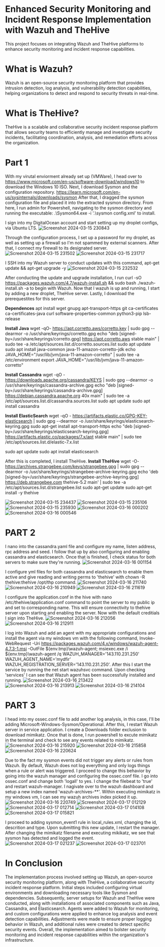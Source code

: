 # Enhanced Security Monitoring and Incident Response Implementation with Wazuh and TheHive

This project focuses on integrating Wazuh and TheHive platforms to enhance security monitoring and incident response capabilities.

# What is Wazuh?

Wazuh is an open-source security monitoring platform that provides intrusion detection, log analysis, and vulnerability detection capabilities, helping organizations to detect and respond to security threats in real-time.

# What is TheHive?

TheHive is a scalable and collaborative security incident response platform that allows security teams to efficiently manage and investigate security incidents, facilitating coordination, analysis, and remediation efforts across the organization.

# Part 1

With my virutal enviorment already set up (VMWare), I head over to https://www.microsoft.com/en-us/software-download/windows10 to download the Windows 10 ISO. 
Next, I download Sysmon and the configuration repository. https://learn.microsoft.com/en-us/sysinternals/downloads/sysmon
After that, I dragged the sysmon configuration file and placed it into the extracted sysmon directory. 
From here, I run admin for Powershell, navigating to the sysmon directory and running the executable: .\Sysmon64.exe -i '.\sysmon config.xml' to install. 

I sign into my DigitalOcean account and start setting up my droplet configs, via Ubuntu LTS. 
![Screenshot 2024-03-15 230843](https://github.com/sharpleynate/Wazuh-SOAR-implementation/assets/114451775/c97e4807-95fc-4a36-87cc-8fc936945d4e)

Through the configuration process, I set up a password for my droplet, as well as setting up a firewall so I'm not spammed by external scanners. 
After that, I connect my firewall to its designated server.
![Screenshot 2024-03-15 231502](https://github.com/sharpleynate/Wazuh-SOAR-implementation/assets/114451775/ae816ccb-afc2-4797-98c8-e474359802b5)
![Screenshot 2024-03-15 231717](https://github.com/sharpleynate/Wazuh-SOAR-implementation/assets/114451775/88991aca-1aa3-47bc-912e-45fc68fcadf2)

I SSH into my Wazuh server to conduct updates with this command, apt-get update && apt-get upgrade -y
![Screenshot 2024-03-15 232532](https://github.com/sharpleynate/Wazuh-SOAR-implementation/assets/114451775/c83b33bb-07a1-42bc-9787-87f3b26f847d)

After conducting the update and upgrade installation, I run curl -sO https://packages.wazuh.com/4.7/wazuh-install.sh && sudo bash ./wazuh-install.sh -a to begin with Wazuh. 
Now that I wazuh is up and running, I start by adding a new droplet, TheHive server. Lastly, I download the prerequestites for this server.

**Dependences**
apt install wget gnupg apt-transport-https git ca-certificates ca-certificates-java curl  software-properties-common python3-pip lsb-release

**Install Java**
wget -qO- https://apt.corretto.aws/corretto.key | sudo gpg --dearmor  -o /usr/share/keyrings/corretto.gpg
echo "deb [signed-by=/usr/share/keyrings/corretto.gpg] https://apt.corretto.aws stable main" |  sudo tee -a /etc/apt/sources.list.d/corretto.sources.list
sudo apt update
sudo apt install java-common java-11-amazon-corretto-jdk
echo JAVA_HOME="/usr/lib/jvm/java-11-amazon-corretto" | sudo tee -a /etc/environment 
export JAVA_HOME="/usr/lib/jvm/java-11-amazon-corretto"

**Install Cassandra**
wget -qO -  https://downloads.apache.org/cassandra/KEYS | sudo gpg --dearmor  -o /usr/share/keyrings/cassandra-archive.gpg
echo "deb [signed-by=/usr/share/keyrings/cassandra-archive.gpg] https://debian.cassandra.apache.org 40x main" |  sudo tee -a /etc/apt/sources.list.d/cassandra.sources.list
sudo apt update
sudo apt install cassandra

**Install ElasticSearch**
wget -qO - https://artifacts.elastic.co/GPG-KEY-elasticsearch |  sudo gpg --dearmor -o /usr/share/keyrings/elasticsearch-keyring.gpg
sudo apt-get install apt-transport-https
echo "deb [signed-by=/usr/share/keyrings/elasticsearch-keyring.gpg] https://artifacts.elastic.co/packages/7.x/apt stable main" |  sudo tee /etc/apt/sources.list.d/elastic-7.x.list

sudo apt update
sudo apt install elasticsearch

After this is completed, I install TheHive. 
**Install TheHive**
wget -O- https://archives.strangebee.com/keys/strangebee.gpg | sudo gpg --dearmor -o /usr/share/keyrings/strangebee-archive-keyring.gpg
echo 'deb [signed-by=/usr/share/keyrings/strangebee-archive-keyring.gpg] https://deb.strangebee.com thehive-5.2 main' | sudo tee -a /etc/apt/sources.list.d/strangebee.list
sudo apt-get update
sudo apt-get install -y thehive

![Screenshot 2024-03-15 234437](https://github.com/sharpleynate/Wazuh-SOAR-implementation/assets/114451775/0027fc1d-b77c-4a67-8aa2-57ff84e98264)
![Screenshot 2024-03-15 235106](https://github.com/sharpleynate/Wazuh-SOAR-implementation/assets/114451775/ca38ed4c-c13f-489a-8014-234b0213041f)
![Screenshot 2024-03-15 235930](https://github.com/sharpleynate/Wazuh-SOAR-implementation/assets/114451775/28077570-4dfa-4747-98d4-87945fd0c676)
![Screenshot 2024-03-16 000202](https://github.com/sharpleynate/Wazuh-SOAR-implementation/assets/114451775/096f9b45-792f-45d3-a715-a3f9b717dde3)
![Screenshot 2024-03-16 000546](https://github.com/sharpleynate/Wazuh-SOAR-implementation/assets/114451775/d35b0aa5-bc1a-408c-a170-8e36d579833d)

# PART 2

I nano into the cassandra.yaml file and configure my name, listen address, rpc address and seed. I follow that up by also configuring and enabling cassandra and elasticsearch. Once that is finished, I check status for both servers to make sure they're running. 
![Screenshot 2024-03-16 001154](https://github.com/sharpleynate/Wazuh-SOAR-implementation/assets/114451775/aa5957ca-abf4-487f-8225-404f375f6f8b)

I configure yml files for both cassandra and elasticsearch to enable them active and give reading and writing perms to 'thehive' with  chown -R thehive:thehive /opt/thp command.
![Screenshot 2024-03-16 211740](https://github.com/sharpleynate/Wazuh-SOAR-implementation/assets/114451775/8f0433f4-1cad-48ed-858a-a19b4c3b3c1f)
![Screenshot 2024-03-16 210949](https://github.com/sharpleynate/Wazuh-SOAR-implementation/assets/114451775/66319c7b-2b0f-4fc6-a304-2fb25b576ba4)
![Screenshot 2024-03-16 211619](https://github.com/sharpleynate/Wazuh-SOAR-implementation/assets/114451775/15695e6b-83c0-4592-acf6-bdecb200ecbe)

I configure the application.conf in the hive with nano /etc/thehive/application.conf command to point the server to my public ip and set to corresponding name. This will ensure connectivity to thehive server upon starting and enabling the server. Now with the default creditials I sign into TheHive. 
![Screenshot 2024-03-16 212056](https://github.com/sharpleynate/Wazuh-SOAR-implementation/assets/114451775/063b47c1-55d0-4f32-98f2-990b0385ee9f)
![Screenshot 2024-03-16 212911](https://github.com/sharpleynate/Wazuh-SOAR-implementation/assets/114451775/ee4e17bd-bb3b-463b-ae65-6f6ceaab114e)

I log into Wazuh and add an agent with my appropriate configurations and install the agent via my windows vm with the following command,
Invoke-WebRequest -Uri https://packages.wazuh.com/4.x/windows/wazuh-agent-4.7.3-1.msi -OutFile ${env.tmp}\wazuh-agent; msiexec.exe /i ${env.tmp}\wazuh-agent /q WAZUH_MANAGER='143.110.231.250' WAZUH_AGENT_NAME='mydfir' WAZUH_REGISTRATION_SERVER='143.110.231.250'. After this I start the service by running the net start wazuhsvc command. Upon checking 'services' I can see that Wazuh agent has been successfully installed and running. 
![Screenshot 2024-03-16 213422](https://github.com/sharpleynate/Wazuh-SOAR-implementation/assets/114451775/999ccb0a-0086-4df2-a01c-ffd1f35a9385)
![Screenshot 2024-03-16 213913](https://github.com/sharpleynate/Wazuh-SOAR-implementation/assets/114451775/1ae530a9-e0ff-45a1-8397-cbb7047a5d2c)
![Screenshot 2024-03-16 214104](https://github.com/sharpleynate/Wazuh-SOAR-implementation/assets/114451775/54841288-bb20-435d-861d-4ca1eeef6538)

# PART 3

I head into my ossec.conf file to add another log analysis, in this case, I'll be adding Microsoft-Windows-Sysmon/Operational. After this, I restart Wazuh server in service application. I create a Downloads folder exclusion to download mimikatz. Once that is done, I run powershell to excute mimikatz in the terminal and check to see any events related to mimikatz. 
![Screenshot 2024-03-16 215920](https://github.com/sharpleynate/Wazuh-SOAR-implementation/assets/114451775/540ba9f0-ede2-4414-9ae7-01393b17b7e5)
![Screenshot 2024-03-16 215858](https://github.com/sharpleynate/Wazuh-SOAR-implementation/assets/114451775/c9deed24-c289-4bf4-b997-a92231448f9d)
![Screenshot 2024-03-16 220624](https://github.com/sharpleynate/Wazuh-SOAR-implementation/assets/114451775/b2856b88-6c58-4c0d-9eb5-f9d8c4f7a022)

Due to the fact my sysmon events did not trigger any alerts or rules from Wazuh. By default, Wazuh does not log everything and only logs things when a rule or alert was triggered. I proceed to change this behavior by going into the wazuh manager and configuring the ossec.conf file. I go into ossec.conf and change both 'logall' to yes. I change the filebeat to 'true' and restart wazuh-manager. I nagivate over to the wazuh dashboard and setup a new index named 'wazuh-archives-**'. Within executing mimikatz in my windows vm, I can see my wazuh archives index picked it up. 
![Screenshot 2024-03-16 220749](https://github.com/sharpleynate/Wazuh-SOAR-implementation/assets/114451775/e5577631-6915-4380-ab28-d366036f98d1)
![Screenshot 2024-03-17 012129](https://github.com/sharpleynate/Wazuh-SOAR-implementation/assets/114451775/f981d193-d9e6-49db-b99c-5353c081b9f1)
![Screenshot 2024-03-17 012714](https://github.com/sharpleynate/Wazuh-SOAR-implementation/assets/114451775/f9918147-93d3-4667-bdd4-a6e724c3c868)
![Screenshot 2024-03-17 014108](https://github.com/sharpleynate/Wazuh-SOAR-implementation/assets/114451775/eff3b672-27f3-4094-b135-3fbc478a2754)
![Screenshot 2024-03-17 015821](https://github.com/sharpleynate/Wazuh-SOAR-implementation/assets/114451775/34266094-3678-4ab8-86f0-9306eff46d85)

I proceed to adding sysmon_event1 rule in local_rules.xml, changing the id, descrition and type. Upon submitting this new update, I restart the manager.
After changing the mimikatz filename and executing mikikatz, we see that sysmon has detected and logged the event. 
![Screenshot 2024-03-17 021237](https://github.com/sharpleynate/Wazuh-SOAR-implementation/assets/114451775/dcdb1636-d9af-40c7-bc69-fde0b9de98dd)
![Screenshot 2024-03-17 023701](https://github.com/sharpleynate/Wazuh-SOAR-implementation/assets/114451775/5032e468-00ae-480d-a5e3-da2b2ca4e53d)

# In Conclusion

The implementation process involved setting up Wazuh, an open-source security monitoring platform, along with TheHive, a collaborative security incident response platform. Initial steps included configuring virtual environments and downloading necessary tools like Sysmon and dependencies. Subsequently, server setups for Wazuh and TheHive were conducted, along with installations of associated components such as Java, Cassandra, and Elasticsearch. Agents were added to Wazuh for monitoring, and custom configurations were applied to enhance log analysis and event detection capabilities. Adjustments were made to ensure proper logging behavior in Wazuh, and additional rules were created to detect specific security events. Overall, the implementation aimed to bolster security monitoring and incident response capabilities within the organization's infrastructure.

